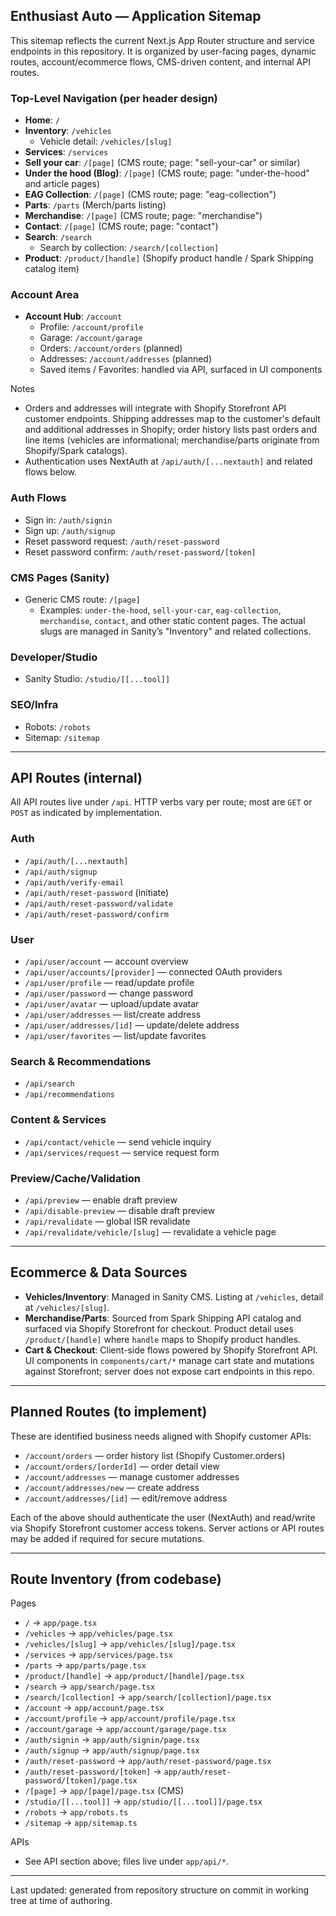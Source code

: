 ## Enthusiast Auto — Application Sitemap

This sitemap reflects the current Next.js App Router structure and service endpoints in this repository. It is organized by user-facing pages, dynamic routes, account/ecommerce flows, CMS-driven content, and internal API routes.

### Top-Level Navigation (per header design)
- **Home**: `/`
- **Inventory**: `/vehicles`
  - Vehicle detail: `/vehicles/[slug]`
- **Services**: `/services`
- **Sell your car**: `/[page]` (CMS route; page: "sell-your-car" or similar)
- **Under the hood (Blog)**: `/[page]` (CMS route; page: "under-the-hood" and article pages)
- **EAG Collection**: `/[page]` (CMS route; page: "eag-collection")
- **Parts**: `/parts` (Merch/parts listing)
- **Merchandise**: `/[page]` (CMS route; page: "merchandise")
- **Contact**: `/[page]` (CMS route; page: "contact")
- **Search**: `/search`
  - Search by collection: `/search/[collection]`
- **Product**: `/product/[handle]` (Shopify product handle / Spark Shipping catalog item)

### Account Area
- **Account Hub**: `/account`
  - Profile: `/account/profile`
  - Garage: `/account/garage`
  - Orders: `/account/orders` (planned)
  - Addresses: `/account/addresses` (planned)
  - Saved items / Favorites: handled via API, surfaced in UI components

Notes
- Orders and addresses will integrate with Shopify Storefront API customer endpoints. Shipping addresses map to the customer's default and additional addresses in Shopify; order history lists past orders and line items (vehicles are informational; merchandise/parts originate from Shopify/Spark catalogs).
- Authentication uses NextAuth at `/api/auth/[...nextauth]` and related flows below.

### Auth Flows
- Sign in: `/auth/signin`
- Sign up: `/auth/signup`
- Reset password request: `/auth/reset-password`
- Reset password confirm: `/auth/reset-password/[token]`

### CMS Pages (Sanity)
- Generic CMS route: `/[page]`
  - Examples: `under-the-hood`, `sell-your-car`, `eag-collection`, `merchandise`, `contact`, and other static content pages. The actual slugs are managed in Sanity’s "Inventory" and related collections.

### Developer/Studio
- Sanity Studio: `/studio/[[...tool]]`

### SEO/Infra
- Robots: `/robots`
- Sitemap: `/sitemap`

---

## API Routes (internal)

All API routes live under `/api`. HTTP verbs vary per route; most are `GET` or `POST` as indicated by implementation.

### Auth
- `/api/auth/[...nextauth]`
- `/api/auth/signup`
- `/api/auth/verify-email`
- `/api/auth/reset-password` (initiate)
- `/api/auth/reset-password/validate`
- `/api/auth/reset-password/confirm`

### User
- `/api/user/account` — account overview
- `/api/user/accounts/[provider]` — connected OAuth providers
- `/api/user/profile` — read/update profile
- `/api/user/password` — change password
- `/api/user/avatar` — upload/update avatar
- `/api/user/addresses` — list/create address
- `/api/user/addresses/[id]` — update/delete address
- `/api/user/favorites` — list/update favorites

### Search & Recommendations
- `/api/search`
- `/api/recommendations`

### Content & Services
- `/api/contact/vehicle` — send vehicle inquiry
- `/api/services/request` — service request form

### Preview/Cache/Validation
- `/api/preview` — enable draft preview
- `/api/disable-preview` — disable draft preview
- `/api/revalidate` — global ISR revalidate
- `/api/revalidate/vehicle/[slug]` — revalidate a vehicle page

---

## Ecommerce & Data Sources

- **Vehicles/Inventory**: Managed in Sanity CMS. Listing at `/vehicles`, detail at `/vehicles/[slug]`.
- **Merchandise/Parts**: Sourced from Spark Shipping API catalog and surfaced via Shopify Storefront for checkout. Product detail uses `/product/[handle]` where `handle` maps to Shopify product handles.
- **Cart & Checkout**: Client-side flows powered by Shopify Storefront API. UI components in `components/cart/*` manage cart state and mutations against Storefront; server does not expose cart endpoints in this repo.

---

## Planned Routes (to implement)

These are identified business needs aligned with Shopify customer APIs:

- `/account/orders` — order history list (Shopify Customer.orders)
- `/account/orders/[orderId]` — order detail view
- `/account/addresses` — manage customer addresses
- `/account/addresses/new` — create address
- `/account/addresses/[id]` — edit/remove address

Each of the above should authenticate the user (NextAuth) and read/write via Shopify Storefront customer access tokens. Server actions or API routes may be added if required for secure mutations.

---

## Route Inventory (from codebase)

Pages
- `/` → `app/page.tsx`
- `/vehicles` → `app/vehicles/page.tsx`
- `/vehicles/[slug]` → `app/vehicles/[slug]/page.tsx`
- `/services` → `app/services/page.tsx`
- `/parts` → `app/parts/page.tsx`
- `/product/[handle]` → `app/product/[handle]/page.tsx`
- `/search` → `app/search/page.tsx`
- `/search/[collection]` → `app/search/[collection]/page.tsx`
- `/account` → `app/account/page.tsx`
- `/account/profile` → `app/account/profile/page.tsx`
- `/account/garage` → `app/account/garage/page.tsx`
- `/auth/signin` → `app/auth/signin/page.tsx`
- `/auth/signup` → `app/auth/signup/page.tsx`
- `/auth/reset-password` → `app/auth/reset-password/page.tsx`
- `/auth/reset-password/[token]` → `app/auth/reset-password/[token]/page.tsx`
- `/[page]` → `app/[page]/page.tsx` (CMS)
- `/studio/[[...tool]]` → `app/studio/[[...tool]]/page.tsx`
- `/robots` → `app/robots.ts`
- `/sitemap` → `app/sitemap.ts`

APIs
- See API section above; files live under `app/api/*`.

---

Last updated: generated from repository structure on commit in working tree at time of authoring.


